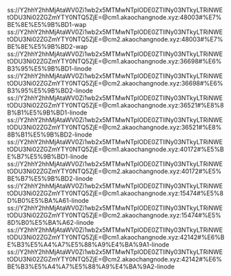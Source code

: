 ss://Y2hhY2hhMjAtaWV0Zi1wb2x5MTMwNTplODE0ZTllNy03NTkyLTRiNWEtODU3Ni02ZGZmYTY0NTQ5ZjE=@cm1.akaochangnode.xyz:48003#%E7%BE%8E%E5%9B%BD1-wap
ss://Y2hhY2hhMjAtaWV0Zi1wb2x5MTMwNTplODE0ZTllNy03NTkyLTRiNWEtODU3Ni02ZGZmYTY0NTQ5ZjE=@cm2.akaochangnode.xyz:48003#%E7%BE%8E%E5%9B%BD2-wap
ss://Y2hhY2hhMjAtaWV0Zi1wb2x5MTMwNTplODE0ZTllNy03NTkyLTRiNWEtODU3Ni02ZGZmYTY0NTQ5ZjE=@cm1.akaochangnode.xyz:36698#%E6%B3%95%E5%9B%BD1-linode
ss://Y2hhY2hhMjAtaWV0Zi1wb2x5MTMwNTplODE0ZTllNy03NTkyLTRiNWEtODU3Ni02ZGZmYTY0NTQ5ZjE=@cm2.akaochangnode.xyz:36698#%E6%B3%95%E5%9B%BD2-linode
ss://Y2hhY2hhMjAtaWV0Zi1wb2x5MTMwNTplODE0ZTllNy03NTkyLTRiNWEtODU3Ni02ZGZmYTY0NTQ5ZjE=@cm1.akaochangnode.xyz:36521#%E8%8B%B1%E5%9B%BD1-linode
ss://Y2hhY2hhMjAtaWV0Zi1wb2x5MTMwNTplODE0ZTllNy03NTkyLTRiNWEtODU3Ni02ZGZmYTY0NTQ5ZjE=@cm2.akaochangnode.xyz:36521#%E8%8B%B1%E5%9B%BD2-linode
ss://Y2hhY2hhMjAtaWV0Zi1wb2x5MTMwNTplODE0ZTllNy03NTkyLTRiNWEtODU3Ni02ZGZmYTY0NTQ5ZjE=@cm1.akaochangnode.xyz:40172#%E5%BE%B7%E5%9B%BD1-linode
ss://Y2hhY2hhMjAtaWV0Zi1wb2x5MTMwNTplODE0ZTllNy03NTkyLTRiNWEtODU3Ni02ZGZmYTY0NTQ5ZjE=@cm2.akaochangnode.xyz:40172#%E5%BE%B7%E5%9B%BD2-linode
ss://Y2hhY2hhMjAtaWV0Zi1wb2x5MTMwNTplODE0ZTllNy03NTkyLTRiNWEtODU3Ni02ZGZmYTY0NTQ5ZjE=@cm1.akaochangnode.xyz:15474#%E5%8D%B0%E5%BA%A61-linode
ss://Y2hhY2hhMjAtaWV0Zi1wb2x5MTMwNTplODE0ZTllNy03NTkyLTRiNWEtODU3Ni02ZGZmYTY0NTQ5ZjE=@cm2.akaochangnode.xyz:15474#%E5%8D%B0%E5%BA%A62-linode
ss://Y2hhY2hhMjAtaWV0Zi1wb2x5MTMwNTplODE0ZTllNy03NTkyLTRiNWEtODU3Ni02ZGZmYTY0NTQ5ZjE=@cm1.akaochangnode.xyz:42142#%E6%BE%B3%E5%A4%A7%E5%88%A9%E4%BA%9A1-linode
ss://Y2hhY2hhMjAtaWV0Zi1wb2x5MTMwNTplODE0ZTllNy03NTkyLTRiNWEtODU3Ni02ZGZmYTY0NTQ5ZjE=@cm2.akaochangnode.xyz:42142#%E6%BE%B3%E5%A4%A7%E5%88%A9%E4%BA%9A2-linode
